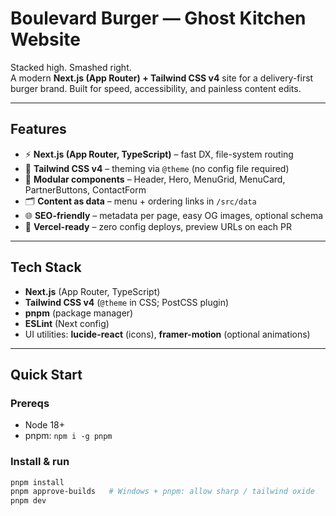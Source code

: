 # Boulevard Burger — Ghost Kitchen Website

Stacked high. Smashed right.  
A modern **Next.js (App Router) + Tailwind CSS v4** site for a delivery-first burger brand. Built for speed, accessibility, and painless content edits.

---

## Features

- ⚡ **Next.js (App Router, TypeScript)** – fast DX, file-system routing
- 🎨 **Tailwind CSS v4** – theming via `@theme` (no config file required)
- 🧩 **Modular components** – Header, Hero, MenuGrid, MenuCard, PartnerButtons, ContactForm
- 🗂️ **Content as data** – menu + ordering links in `/src/data`
- 🌐 **SEO-friendly** – metadata per page, easy OG images, optional schema
- 🚀 **Vercel-ready** – zero config deploys, preview URLs on each PR

---

## Tech Stack

- **Next.js** (App Router, TypeScript)
- **Tailwind CSS v4** (`@theme` in CSS; PostCSS plugin)
- **pnpm** (package manager)
- **ESLint** (Next config)
- UI utilities: **lucide-react** (icons), **framer-motion** (optional animations)

---

## Quick Start

### Prereqs
- Node 18+
- pnpm: `npm i -g pnpm`

### Install & run
```bash
pnpm install
pnpm approve-builds   # Windows + pnpm: allow sharp / tailwind oxide
pnpm dev
